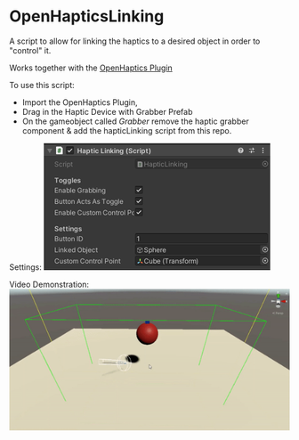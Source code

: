 # OpenHapticsLinking
A script to allow for linking the haptics to a desired object in order to "control" it.

Works together with the [OpenHaptics Plugin](https://assetstore.unity.com/packages/tools/integration/3d-systems-openhaptics-unity-plugin-134024?aid=1100l355n&gclid=CjwKCAiAl4WABhAJEiwATUnEF7IUXMF8TnhE7W34YyxzB8wptsCXRr9AIXlPCgFvgm2ZjjSxJzwVnhoCEd0QAvD_BwE&pubref=UnityAssets%2ADyn03%2A1723478829%2A67594162255%2A336302044055%2Ag%2A%2A%2Ab%2Ac%2Agclid%3DCjwKCAiAl4WABhAJEiwATUnEF7IUXMF8TnhE7W34YyxzB8wptsCXRr9AIXlPCgFvgm2ZjjSxJzwVnhoCEd0QAvD_BwE&utm_source=aff)

To use this script:
- Import the OpenHaptics Plugin,
- Drag in the Haptic Device with Grabber Prefab
- On the gameobject called *Grabber* remove the haptic grabber component & add the hapticLinking script from this repo.

Settings:
![settings](Settings.png)

Video Demonstration:
![demogif](demogif.gif)
